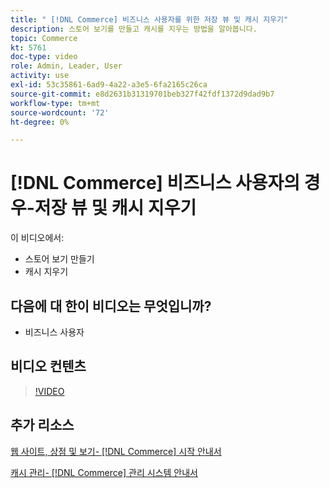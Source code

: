 ```yaml
---
title: " [!DNL Commerce] 비즈니스 사용자를 위한 저장 뷰 및 캐시 지우기"
description: 스토어 보기를 만들고 캐시를 지우는 방법을 알아봅니다.
topic: Commerce
kt: 5761
doc-type: video
role: Admin, Leader, User
activity: use
exl-id: 53c35861-6ad9-4a22-a3e5-6fa2165c26ca
source-git-commit: e8d2631b31319701beb327f42fdf1372d9dad9b7
workflow-type: tm+mt
source-wordcount: '72'
ht-degree: 0%

---
```


# [!DNL Commerce] 비즈니스 사용자의 경우-저장 뷰 및 캐시 지우기

이 비디오에서:

- 스토어 보기 만들기
- 캐시 지우기

## 다음에 대 한이 비디오는 무엇입니까?

- 비즈니스 사용자

## 비디오 컨텐츠

>[!VIDEO](https://video.tv.adobe.com/v/35946?quality=12&learn=on)

## 추가 리소스

[웹 사이트, 상점 및 보기-  [!DNL Commerce]  시작 안내서](https://experienceleague.adobe.com/docs/commerce-admin/start/setup/websites-stores-views.html)

[캐시 관리-  [!DNL Commerce]  관리 시스템 안내서](https://experienceleague.adobe.com/docs/commerce-admin/systems/tools/cache-management.html)
